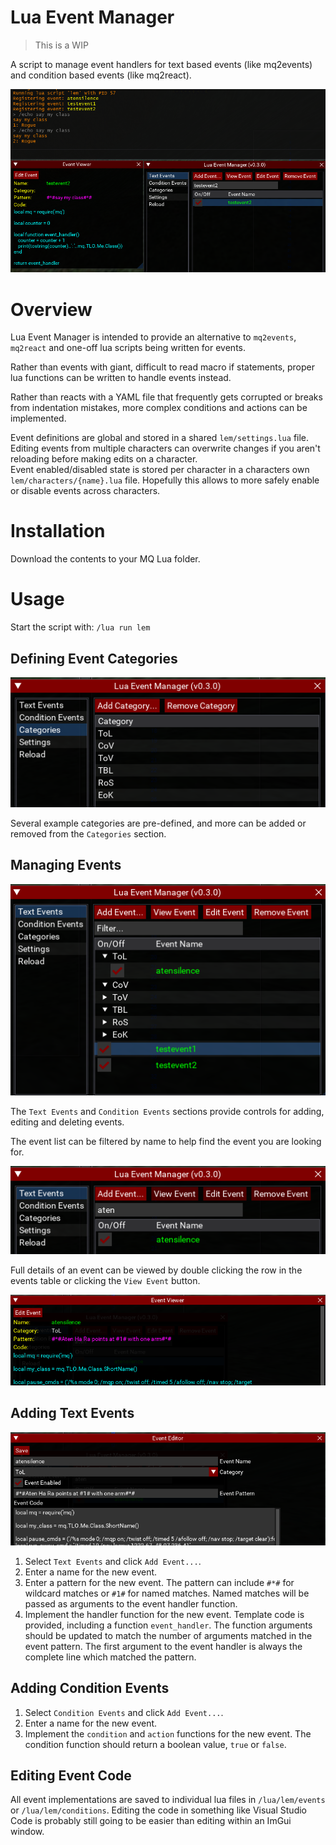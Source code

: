 # Lua Event Manager

> This is a WIP

A script to manage event handlers for text based events (like mq2events) and condition based events (like mq2react).

![](./images/eventfired.png)

# Overview

Lua Event Manager is intended to provide an alternative to `mq2events`, `mq2react` and one-off lua scripts being written for events.  

Rather than events with giant, difficult to read macro if statements, proper lua functions can be written to handle events instead.  

Rather than reacts with a YAML file that frequently gets corrupted or breaks from indentation mistakes, more complex conditions and actions can be implemented.

Event definitions are global and stored in a shared `lem/settings.lua` file. Editing events from multiple characters can overwrite changes if you aren't reloading before making edits on a character.  
Event enabled/disabled state is stored per character in a characters own `lem/characters/{name}.lua` file. Hopefully this allows to more safely enable or disable events across characters.

# Installation

Download the contents to your MQ Lua folder.

# Usage

Start the script with: `/lua run lem`

## Defining Event Categories

![](./images/categories.png)

Several example categories are pre-defined, and more can be added or removed from the `Categories` section.

## Managing Events

![](./images/textevents.png)

The `Text Events` and `Condition Events` sections provide controls for adding, editing and deleting events.

The event list can be filtered by name to help find the event you are looking for.

![](./images/eventfilter.png)

Full details of an event can be viewed by double clicking the row in the events table or clicking the `View Event` button.

![](./images/eventviewer.png)

## Adding Text Events

![](./images/eventeditor.png)

1. Select `Text Events` and click `Add Event...`.
2. Enter a name for the new event.
3. Enter a pattern for the new event. The pattern can include `#*#` for wildcard matches or `#1#` for named matches. Named matches will be passed as arguments to the event handler function.
4. Implement the handler function for the new event. Template code is provided, including a function `event_handler`. The function arguments should be updated to match the number of arguments matched in the event pattern. The first argument to the event handler is always the complete line which matched the pattern.

## Adding Condition Events

1. Select `Condition Events` and click `Add Event...`.
2. Enter a name for the new event.
3. Implement the `condition` and `action` functions for the new event. The condition function should return a boolean value, `true` or `false`.

## Editing Event Code

All event implementations are saved to individual lua files in `/lua/lem/events` or `/lua/lem/conditions`. Editing the code in something like Visual Studio Code is probably still going to be easier than editing within an ImGui window.

